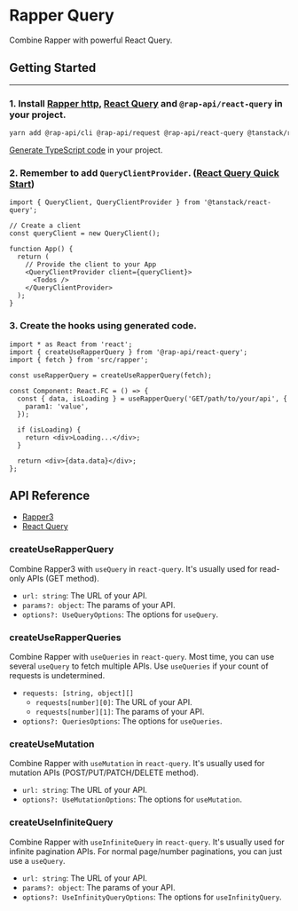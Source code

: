# Rapper Query

Combine Rapper with powerful React Query.

## Getting Started

---

### 1. Install [Rapper http](https://infra-fe.github.io/rap-client/code/http), [React Query](https://react-query.tanstack.com/) and `@rap-api/react-query` in your project.

```sh
yarn add @rap-api/cli @rap-api/request @rap-api/react-query @tanstack/react-query
```

[Generate TypeScript code](https://infra-fe.github.io/rap-client/code/react/react-query) in your project.

### 2. Remember to add `QueryClientProvider`. ([React Query Quick Start](https://react-query.tanstack.com/quick-start))

```tsx
import { QueryClient, QueryClientProvider } from '@tanstack/react-query';

// Create a client
const queryClient = new QueryClient();

function App() {
  return (
    // Provide the client to your App
    <QueryClientProvider client={queryClient}>
      <Todos />
    </QueryClientProvider>
  );
}
```

### 3. Create the hooks using generated code.

```tsx
import * as React from 'react';
import { createUseRapperQuery } from '@rap-api/react-query';
import { fetch } from 'src/rapper';

const useRapperQuery = createUseRapperQuery(fetch);

const Component: React.FC = () => {
  const { data, isLoading } = useRapperQuery('GET/path/to/your/api', {
    param1: 'value',
  });

  if (isLoading) {
    return <div>Loading...</div>;
  }

  return <div>{data.data}</div>;
};
```

## API Reference

- [Rapper3](https://infra-fe.github.io/rap-client/code)
- [React Query](https://react-query.tanstack.com/overview)

### createUseRapperQuery

Combine Rapper3 with `useQuery` in `react-query`. It's usually used for read-only APIs (GET method).

- `url: string`: The URL of your API.
- `params?: object`: The params of your API.
- `options?: UseQueryOptions`: The options for `useQuery`.

### createUseRapperQueries

Combine Rapper with `useQueries` in `react-query`. Most time, you can use several `useQuery` to fetch multiple APIs. Use `useQueries` if your count of requests is undetermined.

- `requests: [string, object][]`
  - `requests[number][0]`: The URL of your API.
  - `requests[number][1]`: The params of your API.
- `options?: QueriesOptions`: The options for `useQueries`.

### createUseMutation

Combine Rapper with `useMutation` in `react-query`. It's usually used for mutation APIs (POST/PUT/PATCH/DELETE method).

- `url: string`: The URL of your API.
- `options?: UseMutationOptions`: The options for `useMutation`.

### createUseInfiniteQuery

Combine Rapper with `useInfiniteQuery` in `react-query`. It's usually used for infinite pagination APIs. For normal page/number paginations, you can just use a `useQuery`.

- `url: string`: The URL of your API.
- `params?: object`: The params of your API.
- `options?: UseInfinityQueryOptions`: The options for `useInfinityQuery`.
